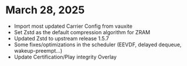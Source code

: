 # March 28, 2025
- Import most updated Carrier Config from vauxite
- Set Zstd as the default compression algorithm for ZRAM
- Updated Zstd to upstream release 1.5.7 
- Some fixes/optimizations in the scheduler (EEVDF, delayed dequeue, wakeup-preempt...)
- Update Certification/Play integrity Overlay
